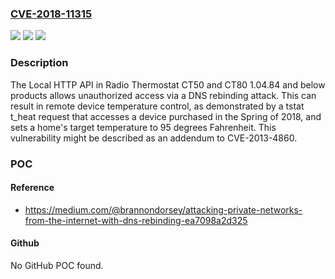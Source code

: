 ### [CVE-2018-11315](https://cve.mitre.org/cgi-bin/cvename.cgi?name=CVE-2018-11315)
![](https://img.shields.io/static/v1?label=Product&message=n%2Fa&color=blue)
![](https://img.shields.io/static/v1?label=Version&message=n%2Fa&color=blue)
![](https://img.shields.io/static/v1?label=Vulnerability&message=n%2Fa&color=brighgreen)

### Description

The Local HTTP API in Radio Thermostat CT50 and CT80 1.04.84 and below products allows unauthorized access via a DNS rebinding attack. This can result in remote device temperature control, as demonstrated by a tstat t_heat request that accesses a device purchased in the Spring of 2018, and sets a home's target temperature to 95 degrees Fahrenheit. This vulnerability might be described as an addendum to CVE-2013-4860.

### POC

#### Reference
- https://medium.com/@brannondorsey/attacking-private-networks-from-the-internet-with-dns-rebinding-ea7098a2d325

#### Github
No GitHub POC found.

